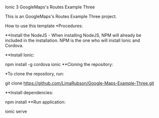 Ionic 3 GoogleMaps's Routes Example Three

This is an GoogleMaps's Routes Example Three project.

How to use this template *Procedures:

**Install the NodeJS - When installing NodeJS, NPM will already be included in the installation. NPM is the one who will install Ionic and Cordova.

**Install Ionic:

npm install -g cordova ionic **Cloning the repository:

*To clone the repository, run:

git clone https://github.com/LimaRubson/Google-Maps-Example-Three.git

**Install dependencies:

npm install **Run application:

ionic serve